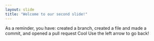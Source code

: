 ```yaml
---
layout: slide
title: "Welcome to our second slide!"
---
```

As a reminder, you have: created a branch, created a file and made a commit, and opened a pull request
Cool
Use the left arrow to go back!
